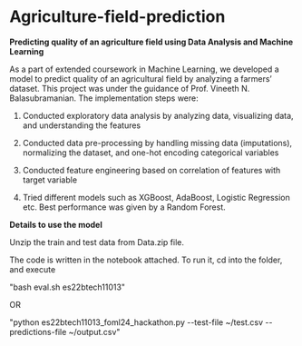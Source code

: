 # Agriculture-field-prediction

**Predicting quality of an agriculture field using Data Analysis and Machine Learning**

As a part of extended coursework in Machine Learning, we developed a model to predict quality of an agricultural field by analyzing a farmers’ dataset. This project was under the guidance of Prof. Vineeth N. Balasubramanian. The implementation steps were:

1. Conducted exploratory data analysis by analyzing data, visualizing data, and understanding the features

2. Conducted data pre-processing by handling missing data (imputations), normalizing the dataset, and one-hot encoding categorical variables

3. Conducted feature engineering based on correlation of features with target variable

4. Tried different models such as XGBoost, AdaBoost, Logistic Regression etc. Best performance was given by
a Random Forest.


**Details to use the model**

Unzip the train and test data from Data.zip file.

The code is written in the notebook attached. To run it, cd into the folder, and execute

"bash eval.sh es22btech11013"

OR

"python es22btech11013_foml24_hackathon.py --test-file ~/test.csv --predictions-file ~/output.csv"
